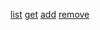 [list](https://monosnap.com/file/Azh0NZtJOtl2AIk3xIYYHQiiar5jSQ)
[get](https://monosnap.com/file/MlzPHAVMCFFzKwoWUtB8KCq98eDJmm)
[add](https://monosnap.com/file/skjprlNUkROufWoPMJkrHsJzoMblNN)
[remove](https://monosnap.com/file/qgbChO7dbN4dFCF9uAX52VvsLuIX1a)